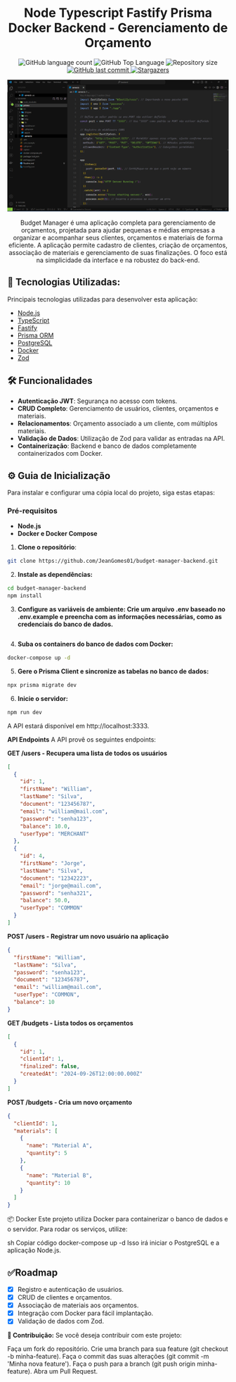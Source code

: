 <h1 align="center">Node Typescript Fastify Prisma Docker Backend - Gerenciamento de Orçamento</h1>

<p align="center">
  <img alt="GitHub language count" src="https://img.shields.io/github/languages/count/JeanGomes01/budget-manager-backend">
  
  <img alt="GitHub Top Language" src="https://img.shields.io/github/languages/top/JeanGomes01/budget-manager-backend" />

  <img alt="Repository size" src="https://img.shields.io/github/repo-size/JeanGomes01/budget-manager-backend">
  
  <a href="https://github.com/JeanGomes01/budget-manager-backend/commits/master">
    <img alt="GitHub last commit" src="https://img.shields.io/github/last-commit/JeanGomes01/budget-manager-backend">
  </a>

  <a href="https://github.com/JeanGomes01/budget-manager-backend/stargazers">
    <img alt="Stargazers" src="https://img.shields.io/github/stars/JeanGomes01/budget-manager-backend?style=social">
  </a>
</p>

<p align="center">
<img alt="api nodejs + typescript + fastify" src="./src/github/Code.png" />
</p>

<p align="center">Budget Manager é uma aplicação completa para gerenciamento de orçamentos, projetada para ajudar pequenas e médias empresas a organizar e acompanhar seus clientes, orçamentos e materiais de forma eficiente. A aplicação permite cadastro de clientes, criação de orçamentos, associação de materiais e gerenciamento de suas finalizações. O foco está na simplicidade da interface e na robustez do back-end.</p>

## 🔧 Tecnologias Utilizadas:

Principais tecnologias utilizadas para desenvolver esta aplicação:

- [Node.js](https://nodejs.org/)
- [TypeScript](https://www.typescriptlang.org/)
- [Fastify](https://www.fastify.io/)
- [Prisma ORM](https://www.prisma.io/)
- [PostgreSQL](https://www.postgresql.org/)
- [Docker](https://www.docker.com/)
- [Zod](https://zod.dev/)

## 🛠 Funcionalidades

- **Autenticação JWT**: Segurança no acesso com tokens.
- **CRUD Completo**: Gerenciamento de usuários, clientes, orçamentos e materiais.
- **Relacionamentos**: Orçamento associado a um cliente, com múltiplos materiais.
- **Validação de Dados**: Utilização de Zod para validar as entradas na API.
- **Containerização**: Backend e banco de dados completamente containerizados com Docker.

## ⚙️ Guia de Inicialização

Para instalar e configurar uma cópia local do projeto, siga estas etapas:

### Pré-requisitos

- **Node.js**
- **Docker e Docker Compose**

1. **Clone o repositório**:

```sh
git clone https://github.com/JeanGomes01/budget-manager-backend.git
```

2. **Instale as dependências:**

```sh
cd budget-manager-backend
npm install
```

3. **Configure as variáveis de ambiente:
   Crie um arquivo .env baseado no .env.example e preencha com as informações necessárias, como as credenciais do banco de dados.**

```

```

4. **Suba os containers do banco de dados com Docker:**

```sh
docker-compose up -d
```

5. **Gere o Prisma Client e sincronize as tabelas no banco de dados:**

```sh
npx prisma migrate dev
```

6. **Inicie o servidor:**

```sh
npm run dev
```

A API estará disponível em http://localhost:3333.

**API Endpoints**
A API provê os seguintes endpoints:

**GET /users - Recupera uma lista de todos os usuários**

```json
[
  {
    "id": 1,
    "firstName": "William",
    "lastName": "Silva",
    "document": "123456787",
    "email": "william@mail.com",
    "password": "senha123",
    "balance": 10.0,
    "userType": "MERCHANT"
  },
  {
    "id": 4,
    "firstName": "Jorge",
    "lastName": "Silva",
    "document": "12342223",
    "email": "jorge@mail.com",
    "password": "senha321",
    "balance": 50.0,
    "userType": "COMMON"
  }
]
```

**POST /users - Registrar um novo usuário na aplicação**

```json
{
  "firstName": "William",
  "lastName": "Silva",
  "password": "senha123",
  "document": "123456787",
  "email": "william@mail.com",
  "userType": "COMMON",
  "balance": 10
}
```

**GET /budgets - Lista todos os orçamentos**

```json
[
  {
    "id": 1,
    "clientId": 1,
    "finalized": false,
    "createdAt": "2024-09-26T12:00:00.000Z"
  }
]
```

**POST /budgets - Cria um novo orçamento**

```json
{
  "clientId": 1,
  "materials": [
    {
      "name": "Material A",
      "quantity": 5
    },
    {
      "name": "Material B",
      "quantity": 10
    }
  ]
}
```

📦 Docker
Este projeto utiliza Docker para containerizar o banco de dados e o servidor. Para rodar os serviços, utilize:

sh
Copiar código
docker-compose up -d
Isso irá iniciar o PostgreSQL e a aplicação Node.js.

## ✅Roadmap

- [x] Registro e autenticação de usuários.
- [x] CRUD de clientes e orçamentos.
- [x] Associação de materiais aos orçamentos.
- [x] Integração com Docker para fácil implantação.
- [x] Validação de dados com Zod.

**🤝 Contribuição:**
Se você deseja contribuir com este projeto:

Faça um fork do repositório.
Crie uma branch para sua feature (git checkout -b minha-feature).
Faça o commit das suas alterações (git commit -m 'Minha nova feature').
Faça o push para a branch (git push origin minha-feature).
Abra um Pull Request.

```

```
